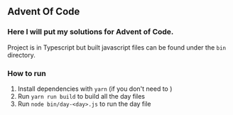 ## Advent Of Code

### Here I will put my solutions for Advent of Code.

Project is in Typescript but built javascript files can be found under the `bin` directory.

### How to run

1. Install dependencies with `yarn` (if you don't need to )
2. Run `yarn run build` to build all the day files
3. Run `node bin/day-<day>.js` to run the day file